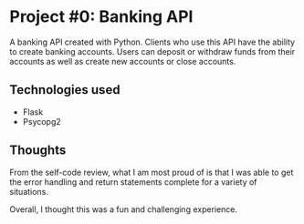 # Project #0: Banking API

A banking API created with Python. Clients who use this API have the ability to create banking accounts. 
Users can deposit or withdraw funds from their accounts as well as create new accounts or close accounts. 


## Technologies used

* Flask
* Psycopg2


## Thoughts

From the self-code review, what I am most proud of is that I was able to get the error handling and return statements complete for a variety of situations. 

Overall, I thought this was a fun and challenging experience. 
